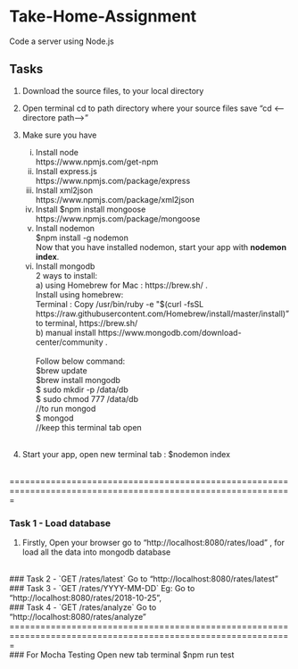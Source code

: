 # Take-Home-Assignment
Code a server using Node.js

## Tasks 
1. Download the source files, to your local directory
2. Open terminal cd to path directory where your source files save “cd <--directore path—>”
3. Make sure you have 
   
    <ol type="i">
      <li>Install node <br/>
          https://www.npmjs.com/get-npm
      </li>
      <li>Install express.js<br/>
          https://www.npmjs.com/package/express
      </li>
      <li>Install xml2json<br/>
          https://www.npmjs.com/package/xml2json
      </li>
      <li>Install  $npm install mongoose<br/>
        https://www.npmjs.com/package/mongoose
      </li>
      <li>Install nodemon <br/>
          $npm install -g nodemon <br/>
          Now that you have installed nodemon, start your app with <b>nodemon index</b>. <br/>
      </li>
      <li>Install mongodb<br/>
           2 ways to install:<br/>
           a) using Homebrew for Mac : https://brew.sh/ . <br/>
              Install using homebrew:<br/>
              Terminal : Copy /usr/bin/ruby -e "$(curl -fsSL https://raw.githubusercontent.com/Homebrew/install/master/install)” to terminal, https://brew.sh/ <br/>
           b) manual install https://www.mongodb.com/download-center/community .  
            <br/><br/>
             Follow below command:<br/>
            $brew update<br/>
            $brew install mongodb<br/>
            $ sudo mkdir -p /data/db<br/>
            $ sudo chmod 777 /data/db<br/>
            //to run mongod<br/>
            $ mongod      <br/>
             //keep this terminal tab open
             <br/><br/>
      </li>
    </ol>
4.  Start your app, open new terminal tab : $nodemon index

<br/>
=============================================================================================================
<br/>

### Task 1 - Load database
1. Firstly, Open your browser go to “http://localhost:8080/rates/load” , for load all the data into mongodb database
  <br/>
### Task 2 - `GET /rates/latest`
Go to “http://localhost:8080/rates/latest”
<br/>
### Task 3 - `GET /rates/YYYY-MM-DD`
Eg: Go to “http://localhost:8080/rates/2018-10-25”,
<br/>
### Task 4 - `GET /rates/analyze`
Go to “http://localhost:8080/rates/analyze”
<br/>
=============================================================================================================
<br/>
### For Mocha Testing
Open new tab terminal $npm run test


